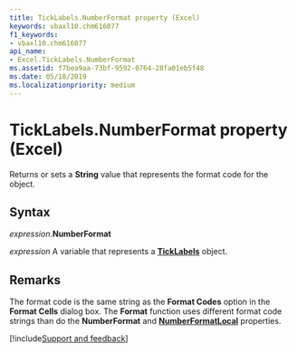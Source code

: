 ```yaml
---
title: TickLabels.NumberFormat property (Excel)
keywords: vbaxl10.chm616077
f1_keywords:
- vbaxl10.chm616077
api_name:
- Excel.TickLabels.NumberFormat
ms.assetid: f7bea9aa-73bf-9592-0764-28fa01eb5f48
ms.date: 05/18/2019
ms.localizationpriority: medium
---
```



# TickLabels.NumberFormat property (Excel)

Returns or sets a **String** value that represents the format code for the object.


## Syntax

_expression_.**NumberFormat**

_expression_ A variable that represents a **[TickLabels](Excel.TickLabels(object).md)** object.


## Remarks

The format code is the same string as the **Format Codes** option in the **Format Cells** dialog box. The **Format** function uses different format code strings than do the **NumberFormat** and **[NumberFormatLocal](Excel.TickLabels.NumberFormatLocal.md)** properties.




[!include[Support and feedback](~/includes/feedback-boilerplate.md)]